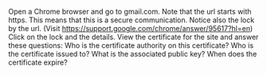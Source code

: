 Open a Chrome browser and go to gmail.com.
Note that the url starts with https. This means that this is a secure communication.
Notice also the lock by the url. (Visit https://support.google.com/chrome/answer/95617?hl=en)
Click on the lock and the details. 
View the certificate for the site and answer these questions:
Who is the certificate authority on this certificate?
Who is the certificate issued to?
What is the associated public key?
When does the certificate expire?

